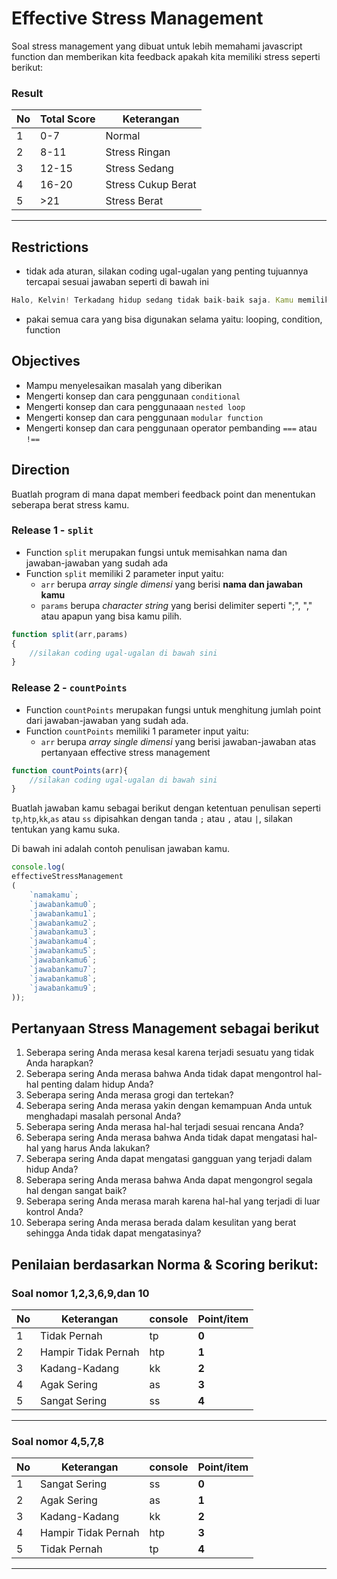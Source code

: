 # Effective Stress Management
Soal stress management yang dibuat untuk lebih memahami javascript function dan memberikan kita feedback apakah kita memiliki stress seperti berikut:

### Result
| No | Total Score | Keterangan | 
| --- | ----------------- | ----- | 
| 1 | 0-7 | Normal | 
| 2 | 8-11 | Stress Ringan | 
| 3 | 12-15 | Stress Sedang | 
| 4 | 16-20 | Stress Cukup Berat | 
| 5 | >21 | Stress Berat | 
---

## Restrictions
- tidak ada aturan, silakan coding ugal-ugalan yang penting tujuannya tercapai sesuai jawaban seperti di bawah ini
```js
Halo, Kelvin! Terkadang hidup sedang tidak baik-baik saja. Kamu memiliki stress point sebanyak 17 point. Stress kamu tergolong **stress sedang**. Kamu punya pilihan untuk  membuat stress tersebut menjadi Eustress atau Distress. Cari lebih lanjut Eustress atau Distress dari sumber manapun.
```
- pakai semua cara yang bisa digunakan selama yaitu: looping, condition, function

## Objectives
- Mampu menyelesaikan masalah yang diberikan
- Mengerti konsep dan cara penggunaan `conditional`
- Mengerti konsep dan cara penggunaaan `nested loop`
- Mengerti konsep dan cara penggunaan `modular function`
- Mengerti konsep dan cara penggunaan operator pembanding `===` atau `!==`

## Direction
Buatlah program di mana dapat memberi feedback point dan menentukan seberapa berat stress kamu. 

### Release 1 - `split`
- Function `split` merupakan fungsi untuk memisahkan nama dan jawaban-jawaban yang sudah ada
- Function `split` memiliki 2 parameter input yaitu:
  - `arr` berupa _array single dimensi_ yang berisi **nama dan jawaban kamu**
  - `params` berupa _character string_ yang berisi delimiter seperti ";", "," atau apapun yang bisa kamu pilih.

```js
function split(arr,params)
{
    //silakan coding ugal-ugalan di bawah sini
}
```

### Release 2 - `countPoints`
- Function `countPoints` merupakan fungsi untuk menghitung jumlah point dari jawaban-jawaban yang sudah ada.
- Function `countPoints` memiliki 1 parameter input yaitu:
  - `arr` berupa _array single dimensi_ yang berisi jawaban-jawaban atas pertanyaan effective stress management
```js
function countPoints(arr){
    //silakan coding ugal-ugalan di bawah sini
}
```

Buatlah jawaban kamu sebagai berikut dengan ketentuan penulisan seperti `tp`,`htp`,`kk`,`as` atau `ss` dipisahkan dengan tanda `;` atau `,` atau `|`, silakan tentukan yang kamu suka.

Di bawah ini adalah contoh penulisan jawaban kamu.
```js
console.log(
effectiveStressManagement
(
    `namakamu`;
    `jawabankamu0`;
    `jawabankamu1`;
    `jawabankamu2`;
    `jawabankamu3`;
    `jawabankamu4`;
    `jawabankamu5`;
    `jawabankamu6`;
    `jawabankamu7`;
    `jawabankamu8`;
    `jawabankamu9`;
));
```

## Pertanyaan Stress Management sebagai berikut
1. Seberapa sering Anda merasa kesal karena terjadi sesuatu yang tidak Anda harapkan?
2. Seberapa sering Anda merasa bahwa Anda tidak dapat mengontrol hal-hal penting dalam hidup Anda?
3. Seberapa sering Anda merasa grogi dan tertekan?
4. Seberapa sering Anda merasa yakin dengan kemampuan Anda untuk menghadapi masalah personal Anda?
5. Seberapa sering Anda merasa hal-hal terjadi sesuai rencana Anda?
6. Seberapa sering Anda merasa bahwa Anda tidak dapat mengatasi hal-hal yang harus Anda lakukan?
7. Seberapa sering Anda dapat mengatasi gangguan yang terjadi dalam hidup Anda?
8. Seberapa sering Anda merasa bahwa Anda dapat mengongrol segala hal dengan sangat baik?
9. Seberapa sering Anda merasa marah karena hal-hal yang terjadi di luar kontrol Anda?
10. Seberapa sering Anda merasa berada dalam kesulitan yang berat sehingga Anda tidak dapat mengatasinya?

## Penilaian berdasarkan Norma & Scoring berikut:

### Soal nomor 1,2,3,6,9,dan 10
| No | Keterangan | console | Point/item |
| --- | ----------------- | ----- | ------ |
| 1 | Tidak Pernah | tp | **0** |
| 2 | Hampir Tidak Pernah | htp | **1** |
| 3 | Kadang-Kadang | kk | **2** |
| 4 | Agak Sering | as | **3** |
| 5 | Sangat Sering | ss | **4** | 
---


### Soal nomor 4,5,7,8
| No | Keterangan | console | Point/item |
| --- | ----------------- | ----- | ------ |
| 1 | Sangat Sering | ss | **0** |
| 2 | Agak Sering | as | **1** |
| 3 | Kadang-Kadang | kk | **2** |
| 4 | Hampir Tidak Pernah | htp | **3** |
| 5 | Tidak Pernah | tp | **4** | 
---
